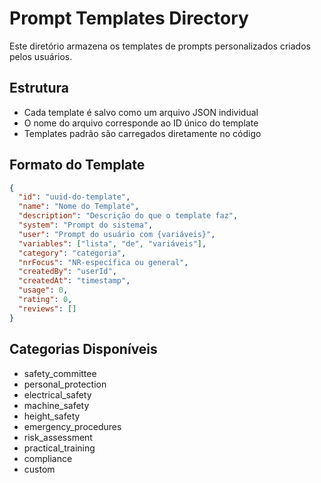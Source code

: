 # Prompt Templates Directory

Este diretório armazena os templates de prompts personalizados criados pelos usuários.

## Estrutura

- Cada template é salvo como um arquivo JSON individual
- O nome do arquivo corresponde ao ID único do template
- Templates padrão são carregados diretamente no código

## Formato do Template

```json
{
  "id": "uuid-do-template",
  "name": "Nome do Template",
  "description": "Descrição do que o template faz",
  "system": "Prompt do sistema",
  "user": "Prompt do usuário com {variáveis}",
  "variables": ["lista", "de", "variáveis"],
  "category": "categoria",
  "nrFocus": "NR-específica ou general",
  "createdBy": "userId",
  "createdAt": "timestamp",
  "usage": 0,
  "rating": 0,
  "reviews": []
}
```

## Categorias Disponíveis

- safety_committee
- personal_protection
- electrical_safety
- machine_safety
- height_safety
- emergency_procedures
- risk_assessment
- practical_training
- compliance
- custom